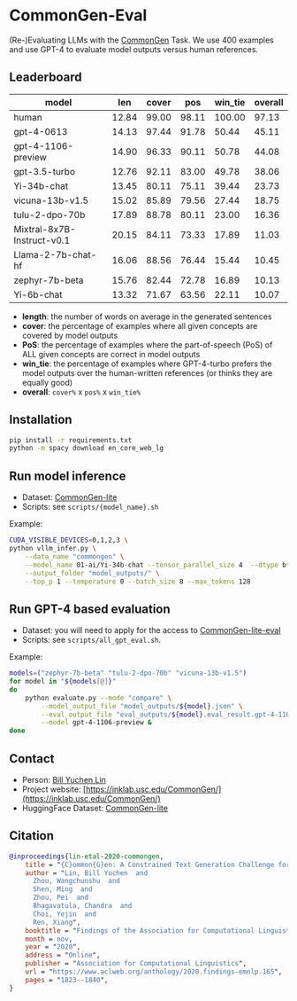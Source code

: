 # CommonGen-Eval
(Re-)Evaluating LLMs with the [CommonGen](https://inklab.usc.edu/CommonGen/) Task. We use 400 examples and use GPT-4 to evaluate model outputs versus human references. 


## Leaderboard 

| model                      |   len |   cover |   pos |   win_tie |   overall |
|----------------------------|-------|---------|-------|-----------|-----------|
| human                      | 12.84 |   99.00 | 98.11 |    100.00 |     97.13 |
| gpt-4-0613                 | 14.13 |   97.44 | 91.78 |     50.44 |     45.11 |
| gpt-4-1106-preview         | 14.90 |   96.33 | 90.11 |     50.78 |     44.08 |
| gpt-3.5-turbo              | 12.76 |   92.11 | 83.00 |     49.78 |     38.06 |
| Yi-34b-chat                | 13.45 |   80.11 | 75.11 |     39.44 |     23.73 |
| vicuna-13b-v1.5            | 15.02 |   85.89 | 79.56 |     27.44 |     18.75 |
| tulu-2-dpo-70b             | 17.89 |   88.78 | 80.11 |     23.00 |     16.36 |
| Mixtral-8x7B-Instruct-v0.1 | 20.15 |   84.11 | 73.33 |     17.89 |     11.03 |
| Llama-2-7b-chat-hf         | 16.06 |   88.56 | 76.44 |     15.44 |     10.45 |
| zephyr-7b-beta             | 15.76 |   82.44 | 72.78 |     16.89 |     10.13 |
| Yi-6b-chat                 | 13.32 |   71.67 | 63.56 |     22.11 |     10.07 |

- **length**: the number of words on average in the generated sentences
- **cover**: the percentage of examples where all given concepts are covered by model outputs 
- **PoS**: the percentage of examples where the part-of-speech (PoS) of ALL given concepts are correct in model outputs
- **win_tie**: the percentage of examples where GPT-4-turbo prefers the model outputs over the human-written references (or thinks they are equally good)
- **overall**: `cover%` x `pos%` x `win_tie%` 

## Installation 

```bash 
pip install -r requirements.txt
python -m spacy download en_core_web_lg
```

## Run model inference

- Dataset: [CommonGen-lite](https://huggingface.co/datasets/allenai/commongen_lite) 
- Scripts: see `scripts/{model_name}.sh`

Example:

```bash
CUDA_VISIBLE_DEVICES=0,1,2,3 \
python vllm_infer.py \
    --data_name "commongen" \
    --model_name 01-ai/Yi-34b-chat --tensor_parallel_size 4  --dtype bfloat16 \
    --output_folder "model_outputs/" \
    --top_p 1 --temperature 0 --batch_size 8 --max_tokens 128
```

## Run GPT-4 based evaluation 

- Dataset: you will need to apply for the access to [CommonGen-lite-eval](https://huggingface.co/datasets/allenai/commongen_lite_eval) 
- Scripts: see `scripts/all_gpt_eval.sh`.

Example: 
```bash
models=("zephyr-7b-beta" "tulu-2-dpo-70b" "vicuna-13b-v1.5")
for model in "${models[@]}"
do 
    python evaluate.py --mode "compare" \
        --model_output_file "model_outputs/${model}.json" \
        --eval_output_file "eval_outputs/${model}.eval_result.gpt-4-1106-preview.json" \
        --model gpt-4-1106-preview &
done
```

## Contact 

- Person: [Bill Yuchen Lin](https://yuchenlin.xyz/)
- Project website: [https://inklab.usc.edu/CommonGen/](https://inklab.usc.edu/CommonGen/)
- HuggingFace Dataset: [CommonGen-lite](https://huggingface.co/datasets/allenai/commongen_lite) 

## Citation 

```bibtex
@inproceedings{lin-etal-2020-commongen,
    title = "{C}ommon{G}en: A Constrained Text Generation Challenge for Generative Commonsense Reasoning",
    author = "Lin, Bill Yuchen  and
      Zhou, Wangchunshu  and
      Shen, Ming  and
      Zhou, Pei  and
      Bhagavatula, Chandra  and
      Choi, Yejin  and
      Ren, Xiang",
    booktitle = "Findings of the Association for Computational Linguistics: EMNLP 2020",
    month = nov,
    year = "2020",
    address = "Online",
    publisher = "Association for Computational Linguistics",
    url = "https://www.aclweb.org/anthology/2020.findings-emnlp.165",
    pages = "1823--1840", 
}
```


